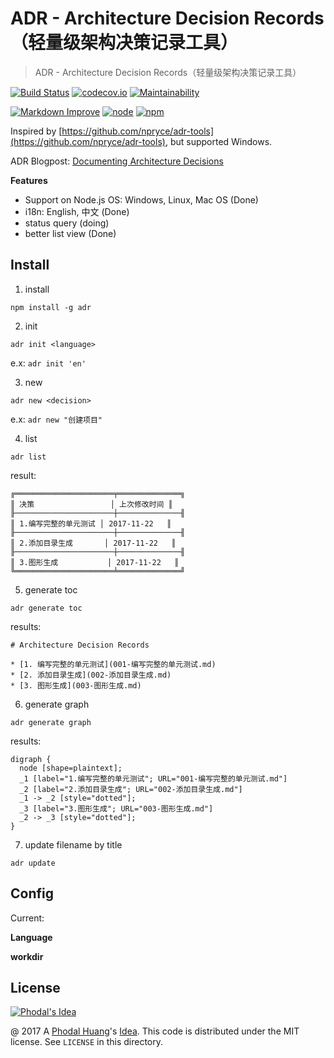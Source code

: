 ADR - Architecture Decision Records（轻量级架构决策记录工具）
===

> ADR - Architecture Decision Records（轻量级架构决策记录工具）

[![Build Status](https://travis-ci.org/phodal/adr.svg?branch=master)](https://travis-ci.org/phodal/adr) [![codecov.io](https://codecov.io/github/phodal/adr/coverage.svg?branch=master)](https://codecov.io/github/phodal/adr?branch=master)  [![Maintainability](https://api.codeclimate.com/v1/badges/5cd05f9857e0a2031ba1/maintainability)](https://codeclimate.com/github/phodal/adr/maintainability) 

[![Markdown Improve](https://img.shields.io/badge/markdown--improve-Phodal-blue.svg)](https://github.com/phodal/markdown-improve) [![node](https://img.shields.io/node/v/adr.svg)]() [![npm](https://img.shields.io/npm/v/adr.svg)]()

Inspired by [https://github.com/npryce/adr-tools](https://github.com/npryce/adr-tools), but supported Windows.

ADR Blogpost: [Documenting Architecture Decisions](http://thinkrelevance.com/blog/2011/11/15/documenting-architecture-decisions)

**Features**

 - Support on Node.js OS: Windows, Linux, Mac OS (Done)
 - i18n: English, 中文 (Done)
 - status query (doing)
 - better list view (Done)

Install
---

1. install

```
npm install -g adr
```

2. init

```
adr init <language>
```

e.x: ``adr init 'en'``

3. new

```
adr new <decision>
```

e.x: ``adr new "创建项目"``

4. list

```
adr list
```

result:

```
╔══════════════════════╤══════════════╗
║ 决策                 │ 上次修改时间 ║
╟──────────────────────┼──────────────╢
║ 1.编写完整的单元测试 │ 2017-11-22   ║
╟──────────────────────┼──────────────╢
║ 2.添加目录生成       │ 2017-11-22   ║
╟──────────────────────┼──────────────╢
║ 3.图形生成           │ 2017-11-22   ║
╚══════════════════════╧══════════════╝
```

5. generate toc

```
adr generate toc
```

results:

```
# Architecture Decision Records

* [1. 编写完整的单元测试](001-编写完整的单元测试.md)
* [2. 添加目录生成](002-添加目录生成.md)
* [3. 图形生成](003-图形生成.md)
```

6. generate graph

```
adr generate graph
```

results:

```
digraph {
  node [shape=plaintext];
  _1 [label="1.编写完整的单元测试"; URL="001-编写完整的单元测试.md"]
  _2 [label="2.添加目录生成"; URL="002-添加目录生成.md"]
  _1 -> _2 [style="dotted"];
  _3 [label="3.图形生成"; URL="003-图形生成.md"]
  _2 -> _3 [style="dotted"];
}
```

7. update filename by title

```
adr update
```

Config
---

Current:

**Language**

**workdir**

License
---

[![Phodal's Idea](http://brand.phodal.com/shields/idea-small.svg)](http://ideas.phodal.com/)

@ 2017 A [Phodal Huang](https://www.phodal.com)'s [Idea](http://github.com/phodal/ideas).  This code is distributed under the MIT license. See `LICENSE` in this directory.
